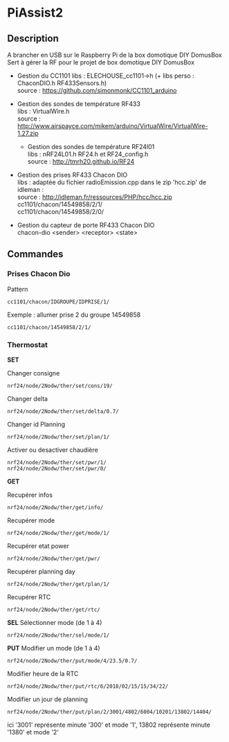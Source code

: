 
# PiAssist2
## Description

A brancher en USB sur le Raspberry Pi de la box domotique DIY DomusBox
Sert à gérer la RF pour le projet de box domotique DIY DomusBox

- Gestion du CC1101
    libs : ELECHOUSE_cc1101->h  (+ libs perso : ChaconDIO.h RF433Sensors.h) </br>
    source :  https://github.com/simonmonk/CC1101_arduino </br>

- Gestion des sondes de température RF433 </br>
    libs : VirtualWire.h </br>
    source : http://www.airspayce.com/mikem/arduino/VirtualWire/VirtualWire-1.27.zip

    - Gestion des sondes de température RF24l01 </br>
    libs : nRF24L01.h RF24.h et RF24_config.h </br>
    source : http://tmrh20.github.io/RF24 </br>

- Gestion des prises RF433 Chacon DIO </br>
    libs : adaptée du fichier radioEmission.cpp dans le zip 'hcc.zip' de idleman : </br>
    source : http://idleman.fr/ressources/PHP/hcc/hcc.zip </br>
    cc1101/chacon/14549858/2/1/ </br>
    cc1101/chacon/14549858/2/0/ </br>

- Gestion du capteur de porte RF433 Chacon DIO  </br>
chacon-dio \<sender> \<receptor> \<state> </br>

## Commandes
### Prises Chacon Dio
Pattern
```
cc1101/chacon/IDGROUPE/IDPRISE/1/
```
Exemple : allumer prise 2 du groupe 14549858
```
cc1101/chacon/14549858/2/1/ 
```
### Thermostat
**SET**

Changer consigne
```
nrf24/node/2Nodw/ther/set/cons/19/
```
Changer delta
```
nrf24/node/2Nodw/ther/set/delta/0.7/
```
Changer id Planning
```
nrf24/node/2Nodw/ther/set/plan/1/
```
Activer ou desactiver chaudière 
```
nrf24/node/2Nodw/ther/set/pwr/1/
nrf24/node/2Nodw/ther/set/pwr/0/
```

**GET**

Recupérer infos 
```
nrf24/node/2Nodw/ther/get/info/
```
Recupérer mode
```
nrf24/node/2Nodw/ther/get/mode/1/
```
Recupérer etat power
```
nrf24/node/2Nodw/ther/get/pwr/
```
Recupérer planning day
```
nrf24/node/2Nodw/ther/get/plan/1/
```
Recupérer RTC
```
nrf24/node/2Nodw/ther/get/rtc/
```
**SEL**
Sélectionner mode (de 1 à 4)
```
nrf24/node/2Nodw/ther/sel/mode/1/
```
**PUT**
Modifier un mode (de 1 à 4)
```
nrf24/node/2Nodw/ther/put/mode/4/23.5/0.7/
```
Modifier heure de la RTC
```
nrf24/node/2Nodw/ther/put/rtc/6/2018/02/15/15/34/22/
```
Modifier un jour de planning
```
nrf24/node/2Nodw/ther/put/plan/2/3001/4802/6004/10201/13802/14404/
```
ici '3001' représente minute '300' et mode '1', 13802 représente minute '1380' et mode '2'
